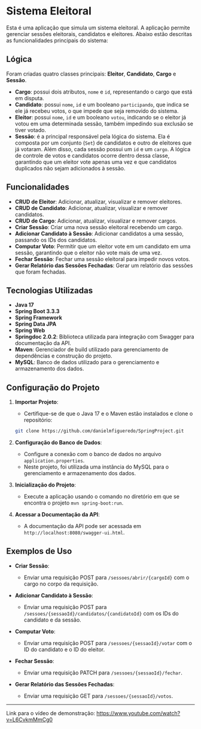 # Sistema Eleitoral

Esta é uma aplicação que simula um sistema eleitoral. A aplicação permite gerenciar sessões eleitorais, candidatos e eleitores. Abaixo estão descritas as funcionalidades principais do sistema:

## Lógica

Foram criadas quatro classes principais: **Eleitor**, **Candidato**, **Cargo** e **Sessão**.

- **Cargo**: possui dois atributos, `nome` e `id`, representando o cargo que está em disputa.
- **Candidato**: possui `nome`, `id` e um booleano `participando`, que indica se ele já recebeu votos, o que impede que seja removido do sistema.
- **Eleitor**: possui `nome`, `id` e um booleano `votou`, indicando se o eleitor já votou em uma determinada sessão, também impedindo sua exclusão se tiver votado.
- **Sessão**: é a principal responsável pela lógica do sistema. Ela é composta por um conjunto (`Set`) de candidatos e outro de eleitores que já votaram. Além disso, cada sessão possui um `id` e um `cargo`. A lógica de controle de votos e candidatos ocorre dentro dessa classe, garantindo que um eleitor vote apenas uma vez e que candidatos duplicados não sejam adicionados à sessão.


## Funcionalidades

- **CRUD de Eleitor**: Adicionar, atualizar, visualizar e remover eleitores.
- **CRUD de Candidato**: Adicionar, atualizar, visualizar e remover candidatos.
- **CRUD de Cargo**: Adicionar, atualizar, visualizar e remover cargos.
- **Criar Sessão**: Criar uma nova sessão eleitoral recebendo um cargo.
- **Adicionar Candidato à Sessão**: Adicionar candidatos a uma sessão, passando os IDs dos candidatos.
- **Computar Voto**: Permitir que um eleitor vote em um candidato em uma sessão, garantindo que o eleitor não vote mais de uma vez.
- **Fechar Sessão**: Fechar uma sessão eleitoral para impedir novos votos.
- **Gerar Relatório das Sessões Fechadas**: Gerar um relatório das sessões que foram fechadas.

## Tecnologias Utilizadas

- **Java 17**
- **Spring Boot 3.3.3**
- **Spring Framework**
- **Spring Data JPA**
- **Spring Web**
- **Springdoc 2.0.2**: Biblioteca utilizada para integração com Swagger para documentação da API.
- **Maven**: Gerenciador de build utilizado para gerenciamento de dependências e construção do projeto.
- **MySQL**: Banco de dados utilizado para o gerenciamento e armazenamento dos dados.

## Configuração do Projeto

1. **Importar Projeto**:
   - Certifique-se de que o Java 17 e o Maven estão instalados e clone o repositório:
   ```bash
   git clone https://github.com/danielmfigueredo/SpringProject.git

2. **Configuração do Banco de Dados**:
   - Configure a conexão com o banco de dados no arquivo `application.properties`.
   - Neste projeto, foi utilizada uma instância do MySQL para o gerenciamento e armazenamento dos dados.

3. **Inicialização do Projeto**:
   - Execute a aplicação usando o comando no diretório em que se encontra o projeto `mvn spring-boot:run`.

4. **Acessar a Documentação da API**:
   - A documentação da API pode ser acessada em `http://localhost:8080/swagger-ui.html`.

## Exemplos de Uso

- **Criar Sessão**:
  - Enviar uma requisição POST para `/sessoes/abrir/{cargoId}` com o cargo no corpo da requisição.
  
- **Adicionar Candidato à Sessão**:
  - Enviar uma requisição POST para `/sessoes/{sessaoId}/candidatos/{candidatoId}` com os IDs do candidato e da sessão.

- **Computar Voto**:
  - Enviar uma requisição POST para `/sessoes/{sessaoId}/votar` com o ID do candidato e o ID do eleitor.

- **Fechar Sessão**:
  - Enviar uma requisição PATCH para `/sessoes/{sessaoId}/fechar`.

- **Gerar Relatório das Sessões Fechadas**:
  - Enviar uma requisição GET para `/sessoes/{sessaoId}/votos`.

---
Link para o vídeo de demonstração: https://www.youtube.com/watch?v=L6CvkmMmCg0

